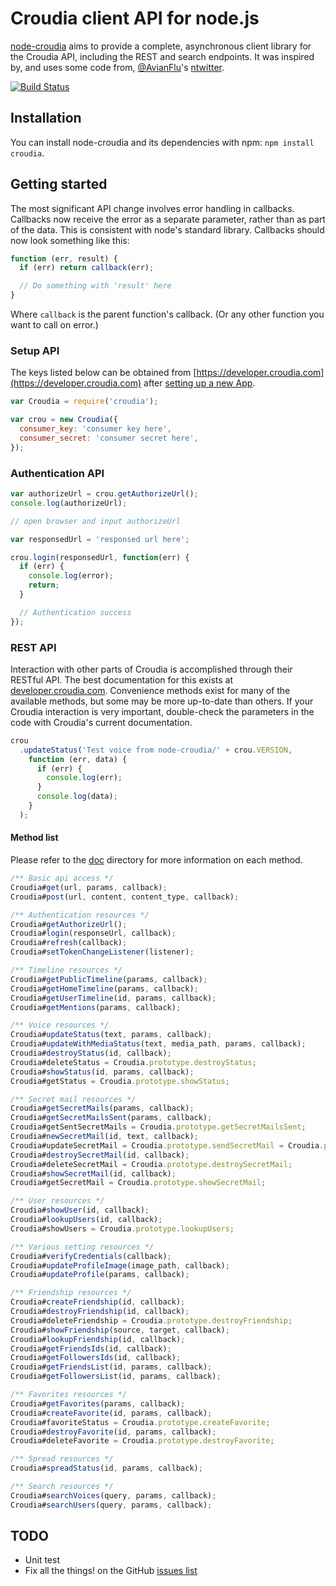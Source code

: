 Croudia client API for node.js
==============================

[node-croudia](https://github.com/yuhki50/node-croudia) aims to provide a complete, asynchronous client library for the Croudia API, including the REST and search endpoints. It was inspired by, and uses some code from, [@AvianFlu](https://github.com/AvianFlu)'s [ntwitter](https://github.com/AvianFlu/ntwitter).

[![Build Status](https://travis-ci.org/yuhki50/node-croudia.png?branch=develop)](https://travis-ci.org/yuhki50/node-croudia)


## Installation

You can install node-croudia and its dependencies with npm: `npm install croudia`.


## Getting started

The most significant API change involves error handling in callbacks. Callbacks now receive the error as a separate parameter, rather than as part of the data. This is consistent with node's standard library. Callbacks should now look something like this:

``` javascript
function (err, result) {
  if (err) return callback(err);

  // Do something with 'result' here
}
```

Where `callback` is the parent function's callback.  (Or any other function you want to call on error.)


### Setup API

The keys listed below can be obtained from [https://developer.croudia.com](https://developer.croudia.com) after [setting up a new App](https://developer.croudia.com/apps).

``` javascript
var Croudia = require('croudia');

var crou = new Croudia({
  consumer_key: 'consumer key here',
  consumer_secret: 'consumer secret here',
});
```

### Authentication API

``` javascript
var authorizeUrl = crou.getAuthorizeUrl();
console.log(authorizeUrl);

// open browser and input authorizeUrl

var responsedUrl = 'responsed url here';

crou.login(responsedUrl, function(err) {
  if (err) {
    console.log(error);
    return;
  }

  // Authentication success
});
```


### REST API

Interaction with other parts of Croudia is accomplished through their RESTful API.
The best documentation for this exists at [developer.croudia.com](https://developer.croudia.com).  Convenience methods exist
for many of the available methods, but some may be more up-to-date than others.
If your Croudia interaction is very important, double-check the parameters in the code with 
Croudia's current documentation.

``` javascript
crou
  .updateStatus('Test voice from node-croudia/' + crou.VERSION,
    function (err, data) {
      if (err) {
        console.log(err);
      }
      console.log(data);
    }
  );
```

#### Method list

Please refer to the [doc](https://github.com/yuhki50/node-croudia/tree/master/doc) directory for more information on each method.

``` javascript
/** Basic api access */
Croudia#get(url, params, callback);
Croudia#post(url, content, content_type, callback);

/** Authentication resources */
Croudia#getAuthorizeUrl();
Croudia#login(responseUrl, callback);
Croudia#refresh(callback);
Croudia#setTokenChangeListener(listener);

/** Timeline resources */
Croudia#getPublicTimeline(params, callback);
Croudia#getHomeTimeline(params, callback);
Croudia#getUserTimeline(id, params, callback);
Croudia#getMentions(params, callback);

/** Voice resources */
Croudia#updateStatus(text, params, callback);
Croudia#updateWithMediaStatus(text, media_path, params, callback);
Croudia#destroyStatus(id, callback);
Croudia#deleteStatus = Croudia.prototype.destroyStatus;
Croudia#showStatus(id, params, callback);
Croudia#getStatus = Croudia.prototype.showStatus;

/** Secret mail resources */
Croudia#getSecretMails(params, callback);
Croudia#getSecretMailsSent(params, callback);
Croudia#getSentSecretMails = Croudia.prototype.getSecretMailsSent;
Croudia#newSecretMail(id, text, callback);
Croudia#updateSecretMail = Croudia.prototype.sendSecretMail = Croudia.prototype.newSecretMail;
Croudia#destroySecretMail(id, callback);
Croudia#deleteSecretMail = Croudia.prototype.destroySecretMail;
Croudia#showSecretMail(id, callback);
Croudia#getSecretMail = Croudia.prototype.showSecretMail;

/** User resources */
Croudia#showUser(id, callback);
Croudia#lookupUsers(id, callback);
Croudia#showUsers = Croudia.prototype.lookupUsers;

/** Various setting resources */
Croudia#verifyCredentials(callback);
Croudia#updateProfileImage(image_path, callback);
Croudia#updateProfile(params, callback);

/** Friendship resources */
Croudia#createFriendship(id, callback);
Croudia#destroyFriendship(id, callback);
Croudia#deleteFriendship = Croudia.prototype.destroyFriendship;
Croudia#showFriendship(source, target, callback);
Croudia#lookupFriendship(id, callback);
Croudia#getFriendsIds(id, callback);
Croudia#getFollowersIds(id, callback);
Croudia#getFriendsList(id, params, callback);
Croudia#getFollowersList(id, params, callback);

/** Favorites resources */
Croudia#getFavorites(params, callback);
Croudia#createFavorite(id, params, callback);
Croudia#favoriteStatus = Croudia.prototype.createFavorite;
Croudia#destroyFavorite(id, params, callback);
Croudia#deleteFavorite = Croudia.prototype.destroyFavorite;

/** Spread resources */
Croudia#spreadStatus(id, params, callback);

/** Search resources */
Croudia#searchVoices(query, params, callback);
Croudia#searchUsers(query, params, callback);
```


## TODO

- Unit test
- Fix all the things! on the GitHub [issues list](https://github.com/yuhki50/node-croudia/issues)
